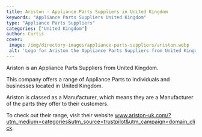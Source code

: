 ```yaml
---
title: Ariston - Appliance Parts Suppliers in United Kingdom
keywords: "Appliance Parts Suppliers United Kingdom"
type: "Appliance Parts Suppliers"
categories: ["United Kingdom"]
author: Curtis
cover: 
 image: /img/directory-images/appliance-parts-suppliers/ariston.webp
 alt: 'Logo for Ariston the Appliance Parts Suppliers from United Kingdom'
---
```


Ariston is an Appliance Parts Suppliers from United Kingdom.

This company offers a range of Appliance Parts to individuals and businesses located in United Kingdom.

Ariston is classed as a Manufacturer, which means they are a Manufacturer of the parts they offer to their customers.

To check out their range, visit their website www.ariston-uk.com/?utm_medium=categories&utm_source=trustpilot&utm_campaign=domain_click.
